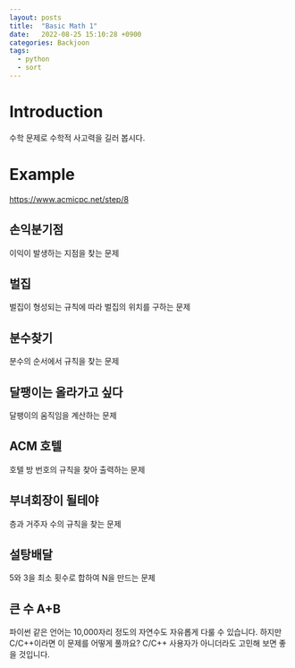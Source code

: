 ```yaml
---
layout: posts
title:  "Basic Math 1"
date:   2022-08-25 15:10:28 +0900
categories: Backjoon
tags:
  - python
  - sort
---
```


# Introduction

수학 문제로 수학적 사고력을 길러 봅시다.

# Example
https://www.acmicpc.net/step/8

## 손익분기점

이익이 발생하는 지점을 찾는 문제


## 벌집

벌집이 형성되는 규칙에 따라 벌집의 위치를 구하는 문제

## 분수찾기

분수의 순서에서 규칙을 찾는 문제

## 달팽이는 올라가고 싶다

달팽이의 움직임을 계산하는 문제

## ACM 호텔

호텔 방 번호의 규칙을 찾아 출력하는 문제

## 부녀회장이 될테야

층과 거주자 수의 규칙을 찾는 문제

## 설탕배달

5와 3을 최소 횟수로 합하여 N을 만드는 문제

## 큰 수 A+B

파이썬 같은 언어는 10,000자리 정도의 자연수도 자유롭게 다룰 수 있습니다. 하지만 C/C++이라면 이 문제를 어떻게 풀까요? C/C++ 사용자가 아니더라도 고민해 보면 좋을 것입니다.
